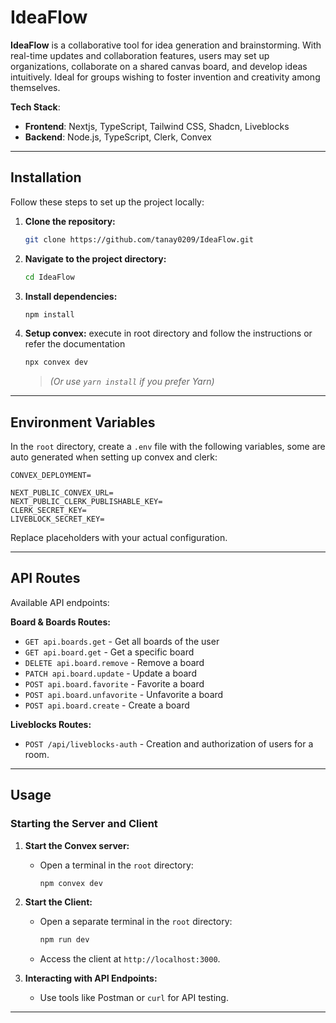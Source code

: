 # IdeaFlow

**IdeaFlow** is a collaborative tool for idea generation and brainstorming. With real-time updates and collaboration features, users may set up organizations, collaborate on a shared canvas board, and develop ideas intuitively. Ideal for groups wishing to foster invention and creativity among themselves.

**Tech Stack**:  
- **Frontend**: Nextjs, TypeScript, Tailwind CSS, Shadcn, Liveblocks
- **Backend**: Node.js, TypeScript, Clerk, Convex 

---

## Installation

Follow these steps to set up the project locally:

1. **Clone the repository:**
   ```bash
   git clone https://github.com/tanay0209/IdeaFlow.git
   ```
2. **Navigate to the project directory:**
   ```bash
   cd IdeaFlow
   ```
3. **Install dependencies:**
   ```bash
   npm install
   ```
4. **Setup convex:**
   execute in root directory and follow the instructions or refer the documentation
   ```bash
   npx convex dev 
   ```
   > *(Or use `yarn install` if you prefer Yarn)*

---

## Environment Variables

In the `root` directory, create a `.env` file with the following variables, some are auto generated when setting up convex and clerk:

```plaintext
CONVEX_DEPLOYMENT=

NEXT_PUBLIC_CONVEX_URL=
NEXT_PUBLIC_CLERK_PUBLISHABLE_KEY=
CLERK_SECRET_KEY=
LIVEBLOCK_SECRET_KEY=
```

Replace placeholders with your actual configuration.

---

## API Routes

Available API endpoints:

**Board & Boards Routes:**
- `GET api.boards.get` - Get all boards of the user
- `GET api.board.get` - Get a specific board
- `DELETE api.board.remove` - Remove a board
- `PATCH api.board.update` - Update a board
- `POST api.board.favorite` - Favorite a board
- `POST api.board.unfavorite` - Unfavorite a board
- `POST api.board.create` - Create a board

**Liveblocks Routes:**
- `POST /api/liveblocks-auth` - Creation and authorization of users for a room.
---

## Usage

### Starting the Server and Client

1. **Start the Convex server:**
   - Open a terminal in the `root` directory:
     ```bash
     npm convex dev
     ```

2. **Start the Client:**
   - Open a separate terminal in the `root` directory:
     ```bash
     npm run dev
     ```
   - Access the client at `http://localhost:3000`.

3. **Interacting with API Endpoints:**
   - Use tools like Postman or `curl` for API testing.

---
